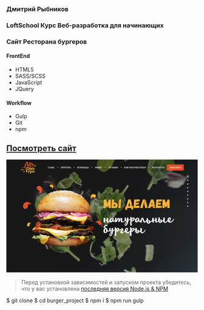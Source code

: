 ﻿### **Дмитрий Рыбников**
### **LoftSchool Курс Веб-разработка для начинающих**
### **Сайт Ресторана бургеров**

#### FrontEnd
* HTML5
* SASS/SCSS
* JavaScript
* JQuery

#### Workflow
* Gulp
* Git
* npm

## [Посмотреть сайт]()
![portfolio](src/images/screenshot.jpg)

> Перед установкой зависимостей и запуском проекта убедитесь, что у вас установлена [последняя версия Node.js & NPM](https://nodejs.org/en/download/current/)

$ git clone 
$ cd burger_project
$ npm i
$ npm run gulp